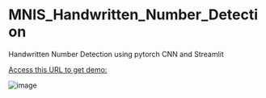 # MNIS_Handwritten_Number_Detection
Handwritten Number Detection using pytorch CNN and Streamlit

[Access this URL to get demo:](https://conglap-handwritten-number-detection.streamlit.app/)

![image](https://github.com/user-attachments/assets/ffb2a1a2-7607-46d4-bc92-0398d1b873d8)

